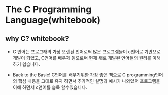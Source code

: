 # The C Programming Language(whitebook)

## why C? whitebook?
- C 언어는 프로그래의 가장 오랜된 언어로써 많은 프로그램들이 c언어로 기반으로 개발이 되었고, C언어를 배우게 됨으로써 현재 새로 개발된 언어들의 원리를 이해 하기 쉽습니다.

- Back to the Basic!
C언어를 배우기위한 가장 좋은 책으로 C programming언어의 핵심 내용을 그대로 유지 하면서 추가적인 설명과 예시가 나와있어 프로그램을 이해 하면서 c언어를 습득 할수있습니다.

## 
